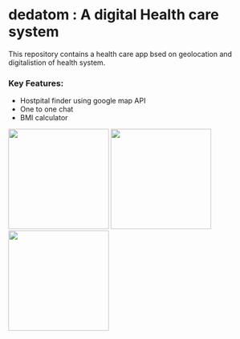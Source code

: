 # dedatom : A digital Health care system

This repository contains a health care app bsed on geolocation and digitalistion of health system.

### Key Features:
 - Hostpital finder using google map API
 - One to one chat
 - BMI calculator

<img src="https://user-images.githubusercontent.com/29403783/83930992-03ee6e80-a7b8-11ea-81d1-9601aa0cf61c.png" width=200>
<img src="https://user-images.githubusercontent.com/29403783/83931000-094bb900-a7b8-11ea-8e2a-8eb093276bcd.png" width =200>
<img src="https://user-images.githubusercontent.com/29403783/83931010-0ea90380-a7b8-11ea-944d-25922211b47c.png" width=200>
